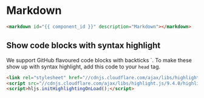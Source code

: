 # Markdown

```html
<markdown id="{{ component_id }}" description="Markdown"></markdown>
```

## Show code blocks with syntax highlight

We support GitHub flavoured code blocks with backticks \`. To make these show up with syntax highlight, add this code to your `head` tag.

```html
<link rel="stylesheet" href="//cdnjs.cloudflare.com/ajax/libs/highlight.js/9.4.0/styles/default.min.css">
<script src="//cdnjs.cloudflare.com/ajax/libs/highlight.js/9.4.0/highlight.min.js"></script>
<script>hljs.initHighlightingOnLoad();</script>
```

